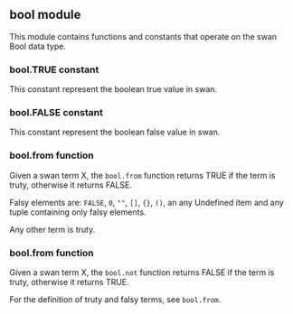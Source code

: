 bool module
----------------------------------------------------------------------------

This module contains functions and constants that operate on the swan Bool
data type.
  
### bool.TRUE constant
This constant represent the boolean true value in swan.
  
### bool.FALSE constant
This constant represent the boolean false value in swan.
  
### bool.from function

Given a swan term X, the `bool.from` function returns TRUE if the
term is truty, otherwise it returns FALSE.

Falsy elements are: `FALSE`, `0`, `""`, `[]`, `{}`, `()`, an any 
Undefined item and any tuple containing only falsy elements.

Any other term is truty.
  
### bool.from function

Given a swan term X, the `bool.not` function returns FALSE if the
term is truty, otherwise it returns TRUE.

For the definition of truty and falsy terms, see `bool.from`.
  


